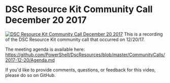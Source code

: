 ﻿# DSC Resource Kit Community Call December 20 2017

[![DSC Resource Kit Community Call December 20 2017](https://i4.ytimg.com/vi/O3eQxyoACd8/hqdefault.jpg "DSC Resource Kit Community Call December 20 2017")](https://www.youtube.com/watch?v=O3eQxyoACd8)
This is a recording of the DSC Resource Kit community call that occurred on 12/20/17.

The meeting agenda is available here: https://github.com/PowerShell/DscResources/blob/master/CommunityCalls/2017-12-20/Agenda.md

If you'd like to provide comments, questions, or feedback for this video, please do so on GitHub.


